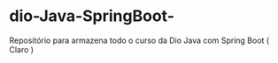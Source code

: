 # dio-Java-SpringBoot-
Repositório para armazena todo o curso da Dio Java com Spring Boot ( Claro )
